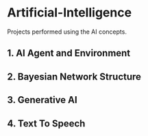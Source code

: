 # Artificial-Intelligence
Projects performed using the AI concepts.

## 1. AI Agent and Environment
## 2. Bayesian Network Structure
## 3. Generative AI
## 4. Text To Speech    